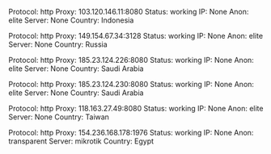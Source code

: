 Protocol: http
Proxy: 103.120.146.11:8080
Status: working
IP: None
Anon: elite
Server: None
Country: Indonesia

Protocol: http
Proxy: 149.154.67.34:3128
Status: working
IP: None
Anon: elite
Server: None
Country: Russia

Protocol: http
Proxy: 185.23.124.226:8080
Status: working
IP: None
Anon: elite
Server: None
Country: Saudi Arabia

Protocol: http
Proxy: 185.23.124.230:8080
Status: working
IP: None
Anon: elite
Server: None
Country: Saudi Arabia

Protocol: http
Proxy: 118.163.27.49:8080
Status: working
IP: None
Anon: elite
Server: None
Country: Taiwan

Protocol: http
Proxy: 154.236.168.178:1976
Status: working
IP: None
Anon: transparent
Server: mikrotik
Country: Egypt

